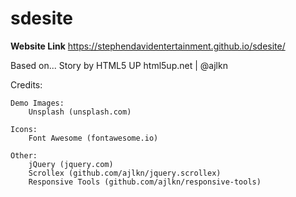# sdesite

**Website Link**
<https://stephendavidentertainment.github.io/sdesite/>


Based on... 
Story by HTML5 UP
html5up.net | @ajlkn

Credits:

	Demo Images:
		Unsplash (unsplash.com)

	Icons:
		Font Awesome (fontawesome.io)

	Other:
		jQuery (jquery.com)
		Scrollex (github.com/ajlkn/jquery.scrollex)
		Responsive Tools (github.com/ajlkn/responsive-tools)